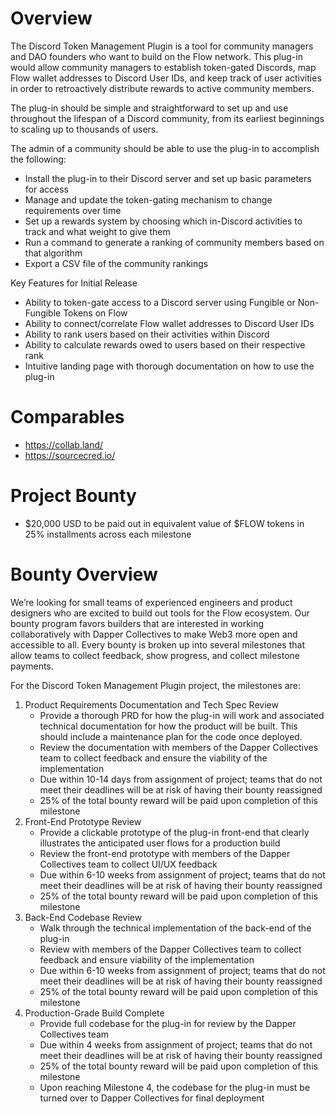 # Overview

The Discord Token Management Plugin is a tool for community managers and DAO founders who want to build on the Flow network. This plug-in would allow community managers to establish token-gated Discords, map Flow wallet addresses to Discord User IDs, and keep track of user activities in order to retroactively distribute rewards to active community members.

The plug-in should be simple and straightforward to set up and use throughout the lifespan of a Discord community, from its earliest beginnings to scaling up to thousands of users. 

The admin of a community should be able to use the plug-in to accomplish the following:
  - Install the plug-in to their Discord server and set up basic parameters for access 
  - Manage and update the token-gating mechanism to change requirements over time
  - Set up a rewards system by choosing which in-Discord activities to track and what weight to give them
  - Run a command to generate a ranking of community members based on that algorithm
  - Export a CSV file of the community rankings

Key Features for Initial Release
  - Ability to token-gate access to a Discord server using Fungible or Non-Fungible Tokens on Flow
  - Ability to connect/correlate Flow wallet addresses to Discord User IDs
  - Ability to rank users based on their activities within Discord
  - Ability to calculate rewards owed to users based on their respective rank
  - Intuitive landing page with thorough documentation on how to use the plug-in

# Comparables
 - https://collab.land/
 - https://sourcecred.io/

# Project Bounty
 - $20,000 USD to be paid out in equivalent value of $FLOW tokens in 25% installments across each milestone

# Bounty Overview

We’re looking for small teams of experienced engineers and product designers who are excited to build out tools for the Flow ecosystem. Our bounty program favors builders that are interested in working collaboratively with Dapper Collectives to make Web3 more open and accessible to all. Every bounty is broken up into several milestones that allow teams to collect feedback, show progress, and collect milestone payments.

For the Discord Token Management Plugin project, the milestones are:

1. Product Requirements Documentation and Tech Spec Review
   - Provide a thorough PRD for how the plug-in will work and associated technical documentation for how the product will be built. This should include a maintenance plan for the code once deployed.
   - Review the documentation with members of the Dapper Collectives team to collect feedback and ensure the viability of the implementation
   - Due within 10-14 days from assignment of project; teams that do not meet their deadlines will be at risk of having their bounty reassigned
   - 25% of the total bounty reward will be paid upon completion of this milestone
2. Front-End Prototype Review
   - Provide a clickable prototype of the plug-in front-end that clearly illustrates the anticipated user flows for a production build
   - Review the front-end prototype with members of the Dapper Collectives team to collect UI/UX feedback
   - Due within 6-10 weeks from assignment of project; teams that do not meet their deadlines will be at risk of having their bounty reassigned
   - 25% of the total bounty reward will be paid upon completion of this milestone
3. Back-End Codebase Review
   - Walk through the technical implementation of the back-end of the plug-in
   - Review with members of the Dapper Collectives team to collect feedback and ensure viability of the implementation
   - Due within 6-10 weeks from assignment of project; teams that do not meet their deadlines will be at risk of having their bounty reassigned
   - 25% of the total bounty reward will be paid upon completion of this milestone
4. Production-Grade Build Complete
   - Provide full codebase for the plug-in for review by the Dapper Collectives team
   - Due within 4 weeks from assignment of project; teams that do not meet their deadlines will be at risk of having their bounty reassigned
   - 25% of the total bounty reward will be paid upon completion of this milestone
   - Upon reaching Milestone 4, the codebase for the plug-in must be turned over to Dapper Collectives for final deployment
